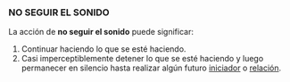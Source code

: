 ### NO SEGUIR EL SONIDO

La acción de **no seguir el sonido** puede significar:

1.  Continuar haciendo lo que se esté haciendo.
3.  Casi imperceptiblemente detener lo que se esté haciendo y luego permanecer en silencio hasta realizar algún futuro [iniciador](#iniciadores) o [relación](#relaciones).

